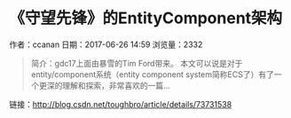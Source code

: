 # 《守望先锋》的EntityComponent架构
作者：ccanan
日期：2017-06-26 14:59
浏览量：2332
> 简介：gdc17上面由暴雪的Tim Ford带来。
本文可以说是对于entity/component系统（entity component system简称ECS了）有了一个更深的理解和探索，非常喜欢的一篇...

 链接：http://blog.csdn.net/toughbro/article/details/73731538
